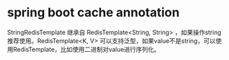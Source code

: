# spring boot cache annotation

StringRedisTemplate 继承自 RedisTemplate<String, String> ，如果操作string推荐使用。RedisTemplate<K, V> 可以支持泛型，如果value不是string，可以使用RedisTemplate，比如使用二进制对value进行序列化。